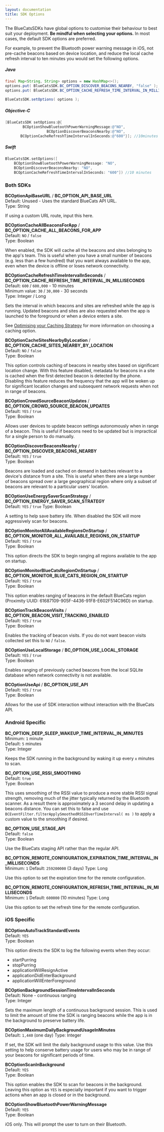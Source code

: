 ```yaml
---
layout: documentation
title: SDK Options
---
```


The BlueCatsSDKs have global options to customise their behaviour to best suit your deployment. **Be mindful when selecting your options.** In most cases, the default SDK options are preferred.

For example, to prevent the Bluetooth power warning message in iOS, not pre-cache beacons based on device location, and reduce the local cache refresh interval to ten minutes you would set the following options.

##### Java
```java
final Map<String, String> options = new HashMap<>();
options.put( BlueCatsSDK.BC_OPTION_DISCOVER_BEACONS_NEARBY, "false" );
options.put( BlueCatsSDK.BC_OPTION_CACHE_REFRESH_TIME_INTERVAL_IN_MILLISECONDS, "600000" ); //10 minutes

BlueCatsSDK.setOptions( options );
```
##### Objective-C
```objective-c
[BlueCatsSDK setOptions:@{
        BCOptionShowBluetoothPowerWarningMessage:@"NO",
                   BCOptionDiscoverBeaconsNearby:@"NO",
       BCOptionCacheRefreshTimeIntervalInSeconds:@"600"}]; //10minutes
```
##### Swift
```swift
BlueCatsSDK.setOptions([
    BCOptionShowBluetoothPowerWarningMessage: "NO",
    BCOptionDiscoverBeaconsNearby: "NO",
    BCOptionCacheRefreshTimeIntervalInSeconds: "600"]) //10 minutes
```

### Both SDKs

**BCOptionApiBaseURL** / **BC_OPTION_API_BASE_URL**  
Default: Unused - Uses the standard BlueCats API URL.  
Type: String

If using a custom URL route, input this here.

**BCOptionCacheAllBeaconsForApp** / **BC_OPTION_CACHE_ALL_BEACONS_FOR_APP**  
Default: `NO` / `false`  
Type: Boolean

When enabled, the SDK will cache all the beacons and sites belonging to the app's team. This is useful when you have a small number of beacons (e.g. less than a few hundred) that you want always available to the app, even when the device is offline or loses network connectivity.

**BCOptionCacheRefreshTimeIntervalInSeconds** / **BC_OPTION_CACHE_REFRESH_TIME_INTERVAL_IN_MILLISECONDS**  
Default: `600` / `600,000` - 10 minutes  
Minimum value: `30` / `30,000` - 30 seconds  
Type: Integer / Long

Sets the interval in which beacons and sites are refreshed while the app is running. Updated beacons and sites are also requested when the app is launched to the foreground or when a device enters a site.

See [Optimising your Caching Strategy](https://developer.bluecats.com/guides/optimising-your-caching-strategy-896007fc-4811-4584-8659-36e2f7143674) for more information on choosing a caching option.

**BCOptionCacheSitesNearbyByLocation** / **BC_OPTION_CACHE_SITES_NEARBY_BY_LOCATION**  
Default: `NO` / `false`  
Type: Boolean

This option controls caching of beacons in nearby sites based on significant location change. With this feature disabled, metadata for beacons in a site is cached when the first detected beacon is detected by the phone. Disabling this feature reduces the frequency that the app will be woken up for significant location changes and subsequent network requests when not in range of beacons.

**BCOptionCrowdSourceBeaconUpdates** / **BC_OPTION_CROWD_SOURCE_BEACON_UPDATES**  
Default: `YES` / `true`  
Type: Boolean

Allows user devices to update beacon settings autonomously when in range of a beacon. This is useful if beacons need to be updated but is impractical for a single person to do manually.

**BCOptionDiscoverBeaconsNearby** / **BC_OPTION_DISCOVER_BEACONS_NEARBY**  
Default: `YES` / `true`  
Type: Boolean

Beacons are loaded and cached on demand in batches relevant to a device's distance from a site. This is useful when there are a large number of beacons spread over a large geographical region where only a subset of beacons are relevant to a particular users' location.

**BCOptionUseEnergySaverScanStrategy** / **BC_OPTION_ENERGY_SAVER_SCAN_STRATEGY**  
Default: `YES` / `true`
Type: Boolean

A setting to help save battery life. When disabled the SDK will more aggressively scan for beacons.

**BCOptionMonitorAllAvailableRegionsOnStartup** / **BC_OPTION_MONITOR_ALL_AVAILABLE_REGIONS_ON_STARTUP**  
Default: `YES` / `true`  
Type: Boolean

This option directs the SDK to begin ranging all regions available to the app on startup.

**BCOptionMonitorBlueCatsRegionOnStartup** / **BC_OPTION_MONITOR_BLUE_CATS_REGION_ON_STARTUP**  
Default: `YES` / `true`  
Type: Boolean

This option enables ranging of beacons in the default BlueCats region (Proximity UUID: 61687109-905F-4436-91F8-E602F514C96D) on startup.

**BCOptionTrackBeaconVisits** / **BC_OPTION_BEACON_VISIT_TRACKING_ENABLED**  
Default: `YES` / `true`  
Type: Boolean  

Enables the tracking of beacon visits. If you do not want beacon visits collected set this to `NO` / `false`.

**BCOptionUseLocalStorage** / **BC_OPTION_USE_LOCAL_STORAGE**  
Default: `YES` / `true`  
Type: Boolean

Enables ranging of previously cached beacons from the local SQLite database when network connectivity is not available.

**BCOptionUseApi** / **BC_OPTION_USE_API**  
Default: `YES` / `true`  
Type: Boolean

Allows for the use of SDK interaction without interaction with the BlueCats API.

### Android Specific
**BC_OPTION_DEEP_SLEEP_WAKEUP_TIME_INTERVAL_IN_MINUTES**  
Minimum: `1` minute  
Default: `5` minutes  
Type: Integer  

Keeps the SDK running in the background by waking it up every `x` minutes to scan.

**BC_OPTION_USE_RSSI_SMOOTHING**  
Default: `true`  
Type: Boolean  

This uses smoothing of the RSSI value to produce a more stable RSSI signal strength, removing much of the jitter typically returned by the Bluetooth scanner. As a result there is approximately a 3 second delay in updating a beacons distance. You can set this to false and use `BCEventFilter.filterApplySmoothedRSSIOverTimeInterval( ms )` to apply a custom value to the smoothing if desired.

**BC_OPTION_USE_STAGE_API**  
Default: `false`  
Type: Boolean  

Use the BlueCats staging API rather than the regular API.

**BC_OPTION_REMOTE_CONFIGURATION_EXPIRATION_TIME_INTERVAL_IN_MILLISECONDS**  
Minimum: `1`
Default: `259200000` (3 days)
Type: Long

Use this option to set the expiration time for the remote configuration.

**BC_OPTION_REMOTE_CONFIGURATION_REFRESH_TIME_INTERVAL_IN_MILLISECONDS**  
Minimum: `1`
Default: `600000` (10 minutes)
Type: Long

Use this option to set the refresh time for the remote configuration.

### iOS Specific
**BCOptionAutoTrackStandardEvents**  
Default: `YES`  
Type: Boolean

This option directs the SDK to log the following events when they occur:
* startPurring  
* stopPurring  
* applicationWillResignActive  
* applicationDidEnterBackground  
* applicationWillEnterForeground  

**BCOptionBackgroundSessionTimeIntervalInSeconds**  
Default: None - continuous ranging  
Type: Integer

Sets the maximum length of a continuous background session. This is used to limit the amount of time the SDK is ranging beacons while the app is in the background to preserve battery life.

**BCOptionMaximumDailyBackgroundUsageInMinutes**  
Default: `1,440` (one day)
Type: Integer

If set, the SDK will limit the daily background usage to this value. Use this setting to help conserve battery usage for users who may be in range of your beacons for significant periods of time.

**BCOptionScanInBackground**  
Default: `YES`  
Type: Boolean

This option enables the SDK to scan for beacons in the background. Leaving this option as `YES` is especially important if you want to trigger actions when an app is closed or in the background.

**BCOptionShowBluetoothPowerWarningMessage**  
Default: `YES`  
Type: Boolean

iOS only. This will prompt the user to turn on their Bluetooth.
